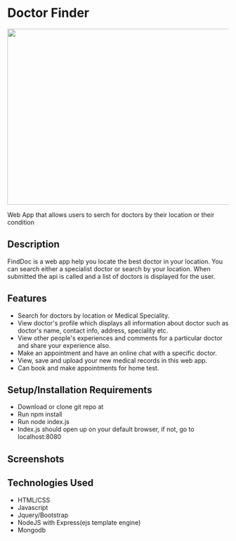 # Doctor Finder
<img src="screenshots/finddoc.gif" width="600px" height="400px" />

Web App that allows users to serch for doctors by their location or their condition

## Description
FindDoc is a web app help you locate the best doctor in your location. You can search either a specialist doctor or search by your location. When submitted the api is called and a list of doctors is displayed for the user.

## Features
* Search for doctors by location or Medical Speciality.
* View doctor's profile which displays all information about doctor such as doctor's name, contact info, address, speciality etc.
* View other people's experiences and comments for a particular doctor and share your experience also.
* Make an appointment and have an online chat with a specific doctor.
* View, save and upload your new medical records in this web app.
* Can book and make appointments for home test.


## Setup/Installation Requirements
* Download or clone git repo at
* Run npm install
* Run node index.js
* Index.js should open up on your default browser, if not, go to localhost:8080

## Screenshots
     

## Technologies Used
* HTML/CSS
* Javascript
* Jquery/Bootstrap
* NodeJS with Express(ejs template engine)
* Mongodb
